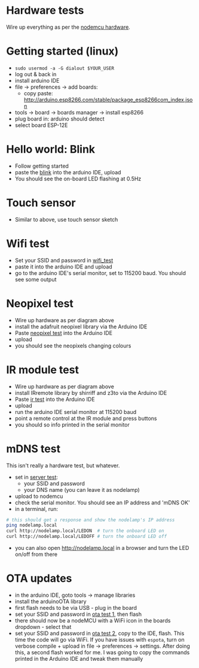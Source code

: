 # Hardware tests

Wire up everything as per the [nodemcu hardware](./nodemcu_hardware.md).

# Getting started (linux)
- `sudo usermod -a -G dialout $YOUR_USER`
- log out & back in
- install arduino IDE
- file -> preferences -> add boards:
    - copy paste: http://arduino.esp8266.com/stable/package_esp8266com_index.json
- tools -> board -> boards manager -> install esp8266
- plug board in: arduino should detect
- select board ESP-12E

# Hello world: Blink
- Follow getting started
- paste the [blink](./blink.ino) into the arduino IDE, upload
- You should see the on-board LED flashing at 0.5Hz

# Touch sensor
- Similar to above, use touch sensor sketch

# Wifi test
- Set your SSID and password in [wifi_test](./wifi_test.ino)
- paste it into the arduino IDE and upload
- go to the arduino IDE's serial monitor, set to 115200 baud. You should see
  some output

# Neopixel test
- Wire up hardware as per diagram above
- install the adafruit neopixel library via the Arduino IDE
- Paste [neopixel test](./neopixel_test.ino) into the Arduino IDE
- upload
- you should see the neopixels changing colours

# IR module test
- Wire up hardware as per diagram above
- install IRremote library by shirriff and z3to via the Arduino IDE
- Paste [ir test](./ir_test.ino) into the Arduino IDE
- upload
- run the arduino IDE serial monitor at 115200 baud
- point a remote control at the IR module and press buttons
- you should so info printed in the serial monitor

# mDNS test
This isn't really a hardware test, but whatever.

- set in [server test](./server_test.ino):
    - your SSID and password
    - your DNS name (you can leave it as nodelamp)
- upload to nodemcu
- check the serial monitor. You should see an IP address and 'mDNS OK'
- in a terminal, run:
```sh
# this should get a response and show the nodelamp's IP address
ping nodelamp.local
curl http://nodelamp.local/LEDON  # turn the onboard LED on
curl http://nodelamp.local/LEDOFF # turn the onboard LED off
```
- you can also open http://nodelamp.local in a browser and turn the LED on/off
  from there

# OTA updates
- in the arduino IDE, goto tools -> manage libraries
- install the arduinoOTA library
- first flash needs to be via USB - plug in the board
- set your SSID and password in [ota test 1](./ota_test_1.ino), then flash
- there should now be a nodeMCU with a WiFi icon in the boards dropdown - select
  that
- set your SSID and password in [ota test 2](./ota_test_2.ino), copy to the IDE,
  flash. This time the code will go via WiFi. If you have issues with `espota`,
  turn on verbose compile + upload in file -> preferences -> settings. After
  doing this, a second flash worked for me. I was going to copy the commands
  printed in the Arduino IDE and tweak them manually
